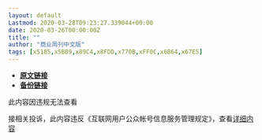 ```yaml
---
layout: default
Lastmod: 2020-03-28T09:23:27.339044+00:00
date: 2020-03-26T00:00:00Z
title: ""
author: "商业周刊中文版"
tags: [x5185,x5BB9,x89C4,x8FDD,x770B,xFF0C,x6B64,x67E5]
---
```


* [**原文链接**](https://mp.weixin.qq.com/s/N2dtJiUqvKllw5C2Khl28g)
* [**备份链接**](http://archive.ph/9nFYe)


此内容因违规无法查看

接相关投诉，此内容违反《互联网用户公众帐号信息服务管理规定》，查看[详细内容](http://www.cac.gov.cn/2017-09/07/c_1121624269.htm)

